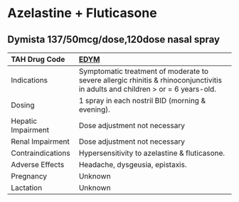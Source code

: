 # Azelastine + Fluticasone

## Dymista 137/50mcg/dose,120dose nasal spray

| TAH Drug Code      | [EDYM](https://www.tahsda.org.tw/drugs/hissearch.php?drug_code=EDYM)                                                           |
|:-------------------|:-------------------------------------------------------------------------------------------------------------------------------|
| Indications        | Symptomatic treatment of moderate to severe allergic rhinitis & rhinoconjunctivitis in adults and children > or = 6 years-old. |
| Dosing             | 1 spray in each nostril BID (morning & evening).                                                                               |
| Hepatic Impairment | Dose adjustment not necessary                                                                                                  |
| Renal Impairment   | Dose adjustment not necessary                                                                                                  |
| Contraindications  | Hypersensitivity to azelastine & fluticasone.                                                                                  |
| Adverse Effects    | Headache, dysgeusia, epistaxis.                                                                                                |
| Pregnancy          | Unknown                                                                                                                        |
| Lactation          | Unknown                                                                                                                        |

